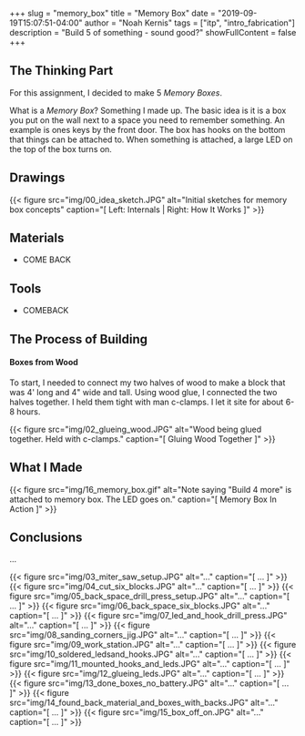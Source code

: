 +++
slug = "memory_box"
title = "Memory Box"
date = "2019-09-19T15:07:51-04:00"
author = "Noah Kernis"
tags = ["itp",  "intro_fabrication"]
description = "Build 5 of something - sound good?"
showFullContent = false
+++

## The Thinking Part

For this assignment, I decided to make 5 *Memory Boxes*. 

What is a *Memory Box*? Something I made up. The basic idea is it is a box you put on the wall next to a space you need to remember something. An example is ones keys by the front door. The box has hooks on the bottom that things can be attached to. When something is attached, a large LED on the top of the box turns on. 

## Drawings

{{< figure src="img/00_idea_sketch.JPG" alt="Initial sketches for memory box concepts" caption="[ Left: Internals | Right: How It Works ]" >}}

## Materials

- COME BACK

## Tools

- COMEBACK

## The Process of Building

#### Boxes from Wood

To start, I needed to connect my two halves of wood to make a block that was 4' long and 4" wide and tall. Using wood glue, I connected the two halves together. I held them tight with man c-clamps. I let it site for about 6-8 hours.

{{< figure src="img/02_glueing_wood.JPG" alt="Wood being glued together. Held with c-clamps." caption="[ Gluing Wood Together ]" >}}


## What I Made

{{< figure src="img/16_memory_box.gif" alt="Note saying \"Build 4 more\" is attached to memory box. The LED goes on." caption="[ Memory Box In Action ]" >}}

## Conclusions 

...

{{< figure src="img/03_miter_saw_setup.JPG" alt="..." caption="[ ... ]" >}}
{{< figure src="img/04_cut_six_blocks.JPG" alt="..." caption="[ ... ]" >}}
{{< figure src="img/05_back_space_drill_press_setup.JPG" alt="..." caption="[ ... ]" >}}
{{< figure src="img/06_back_space_six_blocks.JPG" alt="..." caption="[ ... ]" >}}
{{< figure src="img/07_led_and_hook_drill_press.JPG" alt="..." caption="[ ... ]" >}}
{{< figure src="img/08_sanding_corners_jig.JPG" alt="..." caption="[ ... ]" >}}
{{< figure src="img/09_work_station.JPG" alt="..." caption="[ ... ]" >}}
{{< figure src="img/10_soldered_ledsand_hooks.JPG" alt="..." caption="[ ... ]" >}}
{{< figure src="img/11_mounted_hooks_and_leds.JPG" alt="..." caption="[ ... ]" >}}
{{< figure src="img/12_glueing_leds.JPG" alt="..." caption="[ ... ]" >}}
{{< figure src="img/13_done_boxes_no_battery.JPG" alt="..." caption="[ ... ]" >}}
{{< figure src="img/14_found_back_material_and_boxes_with_backs.JPG" alt="..." caption="[ ... ]" >}}
{{< figure src="img/15_box_off_on.JPG" alt="..." caption="[ ... ]" >}}
